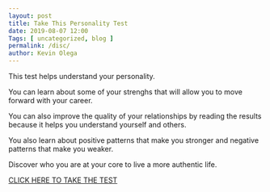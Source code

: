 ```yaml
--- 
layout: post 
title: Take This Personality Test
date: 2019-08-07 12:00
Tags: [ uncategorized, blog ]
permalink: /disc/ 
author: Kevin Olega 
--- 
```


This test helps understand your personality.

You can learn about some of your strenghs that will allow you to move forward with your career.

You can also improve the quality of your relationships by reading the results because it helps you understand yourself and others.

You also learn about positive patterns that make you stronger and negative patterns that make you weaker.
 
Discover who you are at your core to live a more authentic life.

[CLICK HERE TO TAKE THE TEST](https://tonyrobbins.com/disc)
